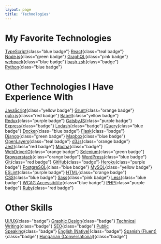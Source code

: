 ```yaml
---
layout: page
title: 'Technologies'
---
```


# My Favorite Technologies

[TypeScript](https://www.typescriptlang.org/){class="blue badge"}
[React](https://reactjs.org/){class="teal badge"}
[Node.js](https://nodejs.org/){class="green badge"}
[GraphQL](https://graphql.org/){class="pink badge"}
[webpack](https://webpack.js.org/){class="blue badge"}
[~~bash~~ zsh](https://ohmyz.sh/){class="badge"}
[Python](https://www.python.org/){class="blue badge"}

# Other Technologies I Have Experience With

[JavaScript](https://developer.mozilla.org/en-US/docs/Web/JavaScript){class="yellow badge"}
[Grunt](https://gruntjs.com/){class="orange badge"}
[gulp.js](https://gulpjs.com/){class="red badge"}
[Babel](https://babeljs.io/){class="yellow badge"}
[Redux](https://redux.js.org/){class="purple badge"}
[GatsbyJS](https://www.gatsbyjs.org/){class="purple badge"}
[Express](https://expressjs.com/){class="badge"}
[Lodash](https://lodash.com/){class="badge"}
[jQuery](https://jquery.com/){class="blue badge"}
[Docker](https://www.docker.com/){class="blue badge"}
[Flask](https://palletsprojects.com/p/flask/){class="badge"}
[Django](https://www.djangoproject.com/){class="green badge"}
[Mapbox](https://mapbox.com/){class="blue badge"}
[OpenLayers](https://openlayers.org/){class="teal badge"}
[d3.js](https://d3js.org/){class="orange badge"}
[Jest](https://jestjs.io/){class="red badge"}
[Mocha](https://mochajs.org/){class="badge"}
[WebDriverIO](https://webdriver.io/){class="orange badge"}
[Selenium](https://www.selenium.dev/){class="green badge"}
[Browserstack](https://www.browserstack.com/){class="orange badge"}
[WordPress](https://www.wordpress.org/){class="blue badge"}
[Git](https://git-scm.com/){class="red badge"}
[GitHub](https://www.github.com/){class="badge"}
[Heroku](https://www.heroku.com/){class="purple badge"}
[PostgreSQL](https://www.postgresql.org/){class="blue badge"}
[MySQL](https://www.mysql.com/){class="yellow badge"}
[ESLint](https://eslint.org/){class="purple badge"}
[HTML](https://html.spec.whatwg.org/){class="orange badge"}
[CSS](https://www.w3.org/Style/CSS/Overview.en.html){class="blue badge"}
[Sass](https://sass-lang.com/){class="pink badge"}
[Less](http://lesscss.org/){class="blue badge"}
[WCAG Accessibility](https://www.w3.org/WAI/standards-guidelines/wcag/){class="blue badge"}
[PHP](https://www.php.net/){class="purple badge"}
[Ruby](https://www.ruby-lang.org/){class="red badge"}

# Other Skills

[UI/UX](#){class="badge"}
[Graphic Design](#){class="badge"}
[Technical Writing](#){class="badge"}
[SEO](#){class="badge"}
[Public Speaking](#){class="badge"}
[English (Native)](#){class="badge"}
[Spanish (Fluent)](#){class="badge"}
[Hungarian (Conversational)](#){class="badge"}
